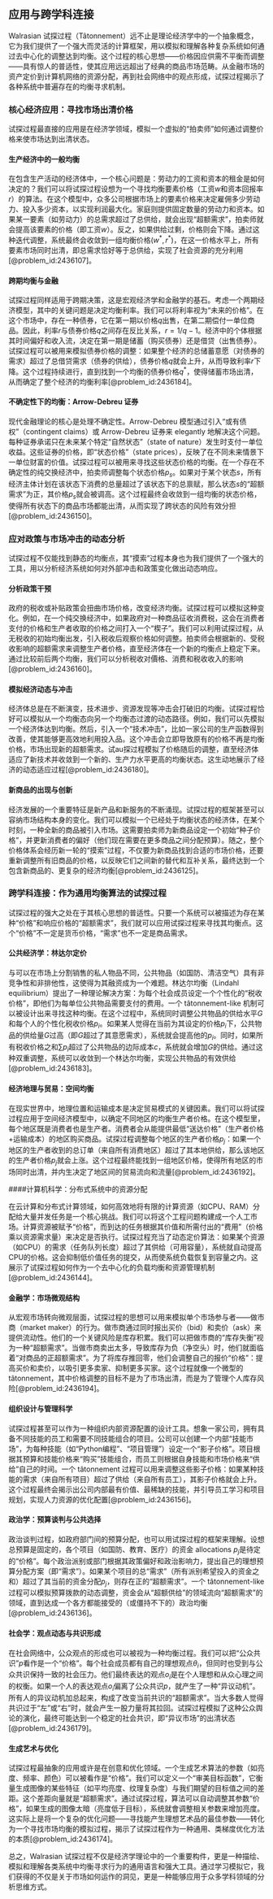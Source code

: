## 应用与跨学科连接

Walrasian 试探过程（Tâtonnement）远不止是理论经济学中的一个抽象概念，它为我们提供了一个强大而灵活的计算框架，用以模拟和理解各种复杂系统如何通过去中心化的调整达到均衡。这个过程的核心思想——价格因应供需不平衡而调整——具有惊人的普适性，使其应用远远超出了经典的商品市场范畴。从金融市场的资产定价到计算机网络的资源分配，再到社会网络中的观点形成，试探过程揭示了各种系统中普遍存在的均衡寻求机制。

### 核心经济应用：寻找市场出清价格

试探过程最直接的应用是在经济学领域，模拟一个虚拟的“拍卖师”如何通过调整价格来使市场达到出清状态。

#### 生产经济中的一般均衡

在包含生产活动的经济体中，一个核心问题是：劳动力的工资和资本的租金是如何决定的？我们可以将试探过程设想为一个寻找均衡要素价格（工资$w$和资本回报率$r$）的算法。在这个模型中，众多公司根据市场上的要素价格来决定雇佣多少劳动力、投入多少资本，以实现利润最大化。家庭则提供固定数量的劳动力和资本。如果某一要素（如劳动力）的总需求超过了总供给，就会出现“超额需求”，拍卖师就会提高该要素的价格（即工资$w$）。反之，如果供给过剩，价格则会下降。通过这种迭代调整，系统最终会收敛到一组均衡价格$(w^*, r^*)$，在这一价格水平上，所有要素市场同时出清，即总需求恰好等于总供给，实现了社会资源的充分利用[@problem_id:2436107]。

#### 跨期均衡与金融

试探过程同样适用于跨期决策，这是宏观经济学和金融学的基石。考虑一个两期经济模型，其中的关键问题是决定均衡利率。我们可以将利率视为“未来的价格”。在这个市场中，存在一种债券，它在第一期以价格$q$出售，在第二期偿付一单位商品。因此，利率$r$与债券价格$q$之间存在反比关系，$r = 1/q - 1$。经济中的个体根据其时间偏好和收入流，决定在第一期是储蓄（购买债券）还是借贷（出售债券）。试探过程可以被用来模拟债券价格的调整：如果整个经济的总储蓄意愿（对债券的需求）超过了总借贷需求（债券的供给），债券价格$q$就会上升，从而导致利率$r$下降。这个过程持续进行，直到找到一个均衡的债券价格$q^*$，使得储蓄市场出清，从而确定了整个经济的均衡利率[@problem_id:2436184]。

#### 不确定性下的均衡：Arrow-Debreu 证券

现代金融理论的核心是处理不确定性。Arrow-Debreu 模型通过引入“或有债权”（contingent claims）或 Arrow-Debreu 证券来 elegantly 地解决这个问题。每种证券承诺只在未来某个特定“自然状态”（state of nature）发生时支付一单位收益。这些证券的价格，即“状态价格”（state prices），反映了在不同未来情景下一单位财富的价值。试探过程可以被用来寻找这些状态价格的均衡。在一个存在不确定性的纯交换经济中，拍卖师调整每个状态价格$p_s$。如果对于某个状态$s$，所有经济主体计划在该状态下消费的总量超过了该状态下的总禀赋，那么状态$s$的“超额需求”为正，其价格$p_s$就会被调高。这个过程最终会收敛到一组均衡的状态价格，使得所有状态下的商品市场都能出清，从而实现了跨状态的风险有效分担[@problem_id:2436150]。

### 应对政策与市场冲击的动态分析

试探过程不仅能找到静态的均衡点，其“摸索”过程本身也为我们提供了一个强大的工具，用以分析经济系统如何对外部冲击和政策变化做出动态响应。

#### 分析政策干预

政府的税收或补贴政策会扭曲市场价格，改变经济均衡。试探过程可以模拟这种变化。例如，在一个纯交换经济中，如果政府对一种商品征收消费税，这会在消费者支付的价格和生产者收取的价格之间打入一个“楔子”。我们可以利用试探过程，从无税收的初始均衡出发，引入税收后观察价格如何调整。拍卖师会根据新的、受税收影响的超额需求来调整生产者价格，直至经济体在一个新的均衡点上稳定下来。通过比较前后两个均衡，我们可以分析税收对價格、消费和税收收入的影响[@problem_id:2436160]。

#### 模拟经济动态与冲击

经济体总是在不断演变，技术进步、资源发现等冲击会打破旧的均衡。试探过程恰好可以模拟从一个均衡态向另一个均衡态过渡的动态路径。例如，我们可以先模拟一个经济体达到均衡。然后，引入一个“技术冲击”，比如一家公司的生产函数得到改善，使其能够更高效地利用投入品。这个冲击会立即导致原有的价格不再是均衡价格，市场出现新的超额需求。试au探过程模拟了价格随后的调整，直至经济体适应了新技术并收敛到一个新的、生产力水平更高的均衡状态。这生动地展示了经济的动态适应过程[@problem_id:2436180]。

#### 新商品的出现与创新

经济发展的一个重要特征是新产品和新服务的不断涌现。试探过程的框架甚至可以容纳市场结构本身的变化。我们可以模拟一个已经处于均衡状态的经济体，在某个时刻，一种全新的商品被引入市场。这需要拍卖师为新商品设定一个初始“种子价格”，并更新消费者的偏好（他们现在需要在更多商品之间分配预算）。随之，整个价格体系会经历新一轮的“摸索”过程，不仅要为新商品找到合适的市场价格，还要重新调整所有旧商品的价格，以反映它们之间新的替代和互补关系，最终达到一个包含新商品的、更复杂的经济均衡[@problem_id:2436125]。

### 跨学科连接：作为通用均衡算法的试探过程

试探过程的强大之处在于其核心思想的普适性。只要一个系统可以被描述为存在某种“价格”和响应价格的“超额需求”，我们就可以应用试探过程来寻找其均衡点。这个“价格”不一定是货币价格，“需求”也不一定是商品需求。

#### 公共经济学：林达尔定价

与可以在市场上分割销售的私人物品不同，公共物品（如国防、清洁空气）具有非竞争性和非排他性，这使得为其融资成为一个难题。林达尔均衡（Lindahl equilibrium）提出了一种理论解决方案：为每个社会成员设定一个个性化的“税收价格”，即他们为每单位公共物品需要支付的费用。一个 tâtonnement-like 机制可以被设计出来寻找这种均衡。在这个过程中，系统同时调整公共物品的供给水平$G$和每个人的个性化税收价格$p_i$。如果某人觉得在当前为其设定的价格$p_i$下，公共物品的供给量$G$过高（即$G$超过了其意愿需求），系统就会提高他的$p_i$。同时，如果所有税收价格之和$\sum p_i$超过了公共物品的边际成本$c$，系统就会增加$G$的供给。通过这种双重调整，系统可以收敛到一个林达尔均衡，实现公共物品的有效供给[@problem_id:2436183]。

#### 经济地理与贸易：空间均衡

在现实世界中，地理位置和运输成本是决定贸易模式的关键因素。我们可以将试探过程应用于空间经济模型中，以确定不同地区的均衡生产者价格。在这个模型里，每个地区既是消费者也是生产者。消费者会从能提供最低“送达价格”（生产者价格+运输成本）的地区购买商品。试探过程调整每个地区的生产者价格$p_j$：如果一个地区的生产者收到的总订单（来自所有消费地区）超过了其本地供给，那么该地区的生产者价格$p_j$就会上涨。这个过程最终能找到一组地区价格，使得所有地区的市场同时出清，并内生决定了地区间的贸易流向和流量[@problem_id:2436192]。

####计算机科学：分布式系统中的资源分配

在云计算和分布式计算领域，如何高效地将有限的计算资源（如CPU、RAM）分配给大量并发任务是一个核心挑战。我们可以将这个工程问题构建成一个人工市场。计算资源被赋予“价格”，而到达的任务根据其价值和所需付出的“费用”（价格乘以资源需求量）来决定是否执行。试探过程充当了动态定价算法：如果某个资源（如CPU）的需求（任务队列长度）超过了其供给（可用容量），系统就自动提高CPU的价格。这会抑制低价值任务的提交，从而使系统负载恢复到容量之内。这展示了试探过程如何作为一个去中心化的负载均衡和资源管理机制[@problem_id:2436144]。

#### 金融学：市场微观结构

从宏观市场转向微观层面，试探过程的思想可以用来模拟单个市场参与者——做市商（market maker）的行为。做市商通过同时报出买价（bid）和卖价（ask）来提供流动性。他们的一个关键风险是库存积累。我们可以把做市商的“库存失衡”视为一种“超额需求”。当做市商卖出太多，导致库存为负（净空头）时，他们就面临着“对商品的正超额需求”。为了将库存推回零，他们会调整自己的报价“价格”：提高买价和卖价，以吸引更多卖家、抑制更多买家。这个过程就像一个微型的 tâtonnement，其中价格调整的目标不是为了市场出清，而是为了管理个人库存风险[@problem_id:2436194]。

#### 组织设计与管理科学

试探过程甚至可以作为一种组织内部资源配置的设计工具。想象一家公司，拥有具备不同技能的员工和需要不同技能组合的项目。公司可以创建一个内部“技能市场”，为每种技能（如“Python编程”、“项目管理”）设定一个“影子价格”。项目根据其预算和技能价格来“购买”技能组合，而员工则根据自身技能和市场价格来“供给”自己的时间。一个 tâtonnement 过程可以用来调整这些影子价格：如果某种技能的需求（来自所有项目）超过了供给（来自所有员工），其影子价格就会上升。这个过程最终会揭示出公司内部最有价值、最稀缺的技能，并引导员工学习和项目规划，实现人力资源的优化配置[@problem_id:2436156]。

#### 政治学：预算谈判与公共选择

政治谈判过程，如政府部门间的预算分配，也可以用试探过程的框架来理解。设想总预算是固定的，各个项目（如国防、教育、医疗）的资金 allocations $p_j$是待定的“价格”。每个政治派别或部门根据其政策偏好和政治影响力，提出自己的理想预算分配方案（即“需求”）。如果某个项目的总“需求”（所有派别希望投入的资金之和）超过了其当前的资金分配$p_j$，则存在正的“超额需求”。一个 tâtonnement-like 过程可以模拟预算拨款的动态调整，资金会从“超额供给”的领域流向“超额需求”的领域，直到达成一个各方都能接受的（或僵持不下的）政治均衡[@problem_id:2436136]。

#### 社会学：观点动态与共识形成

在社会网络中，公众观点的形成也可以被视为一种均衡过程。我们可以把“公众共识”$p$看作是一个“价格”。每个社会成员都有自己的理想观点$\theta_i$，但同时也受到与公众共识保持一致的社会压力。他们最终表达的观点$o_i$是在个人理想和从众心理之间的权衡。如果一个人的表达观点$o_i$偏离了公众共识$p$，就产生了一种“异议动机”。所有人的异议动机加总起来，构成了改变当前共识的“超额需求”。当大多数人觉得共识过于“左”或“右”时，就会产生一股力量将其拉回。试探过程模拟了这种公众舆论的演化，最终可能达到一个稳定的社会共识，即“异议市场”的出清状态[@problem_id:2436179]。

#### 生成艺术与优化

试探过程最抽象的应用或许是在创意和优化领域。一个生成艺术算法的参数（如亮度、频率、颜色）可以被看作是“价格”。我们可以定义一个“审美目标函数”，它衡量生成图像的某些特征（如平均亮度、纹理复杂度）与我们期望的目标值之间的差距。这个差距向量就是“超额需求”。通过试探过程，算法可以自动调整其参数“价格”，如果生成的图像太暗（亮度低于目标），系统就會调整相关参数来增加亮度。这实际上是将一个复杂的优化问题——寻找能产生理想艺术品的最佳参数——转化为一个寻找市场均衡的模拟过程，揭示了试探过程作为一种通用、类梯度优化方法的本质[@problem_id:2436174]。

总之，Walrasian 试探过程不仅是经济学理论中的一个重要构件，更是一种描绘、模拟和理解各类系统中均衡寻求行为的通用语言和强大工具。通过学习模拟它，我们获得的不仅是关于市场如何运作的洞见，更是一种能够应用于众多学科领域的分析思维方式。